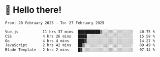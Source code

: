 # 👋 Hello there!

<!--START_SECTION:waka-->

```txt
From: 20 February 2025 - To: 27 February 2025

Vue.js           11 hrs 37 mins  ██████████▒░░░░░░░░░░░░░░   40.75 %
CSS              4 hrs 26 mins   ████░░░░░░░░░░░░░░░░░░░░░   15.58 %
Go               4 hrs 4 mins    ███▓░░░░░░░░░░░░░░░░░░░░░   14.27 %
JavaScript       2 hrs 42 mins   ██▒░░░░░░░░░░░░░░░░░░░░░░   09.49 %
Blade Template   2 hrs 2 mins    █▓░░░░░░░░░░░░░░░░░░░░░░░   07.14 %
```

<!--END_SECTION:waka-->
